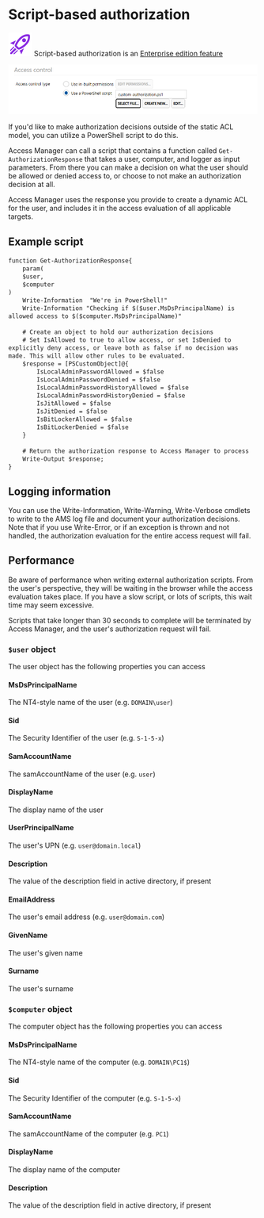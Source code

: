 # Script-based authorization

![](../../docs/images/badge-enterprise-edition-rocket.svg) Script-based authorization is an [Enterprise edition feature](../../access-manager-editions.md)

![](../../docs/images/ui-page-authz-accesscontrol-script.png)

If you'd like to make authorization decisions outside of the static ACL model, you can utilize a PowerShell script to do this.

Access Manager can call a script that contains a function called `Get-AuthorizationResponse` that takes a user, computer, and logger as input parameters. From there you can make a decision on what the user should be allowed or denied access to, or choose to not make an authorization decision at all.

Access Manager uses the response you provide to create a dynamic ACL for the user, and includes it in the access evaluation of all applicable targets.

## Example script

```
function Get-AuthorizationResponse{
	param(
	$user,
	$computer
)
	Write-Information  "We're in PowerShell!"
	Write-Information "Checking if $($user.MsDsPrincipalName) is allowed access to $($computer.MsDsPrincipalName)"

	# Create an object to hold our authorization decisions
	# Set IsAllowed to true to allow access, or set IsDenied to explicitly deny access, or leave both as false if no decision was made. This will allow other rules to be evaluated.
	$response = [PSCustomObject]@{
		IsLocalAdminPasswordAllowed = $false
		IsLocalAdminPasswordDenied = $false
		IsLocalAdminPasswordHistoryAllowed = $false
		IsLocalAdminPasswordHistoryDenied = $false
		IsJitAllowed = $false
		IsJitDenied = $false
		IsBitLockerAllowed = $false
		IsBitLockerDenied = $false
	}

	# Return the authorization response to Access Manager to process
	Write-Output $response;
}
```

## Logging information

You can use the Write-Information, Write-Warning, Write-Verbose cmdlets to write to the AMS log file and document your authorization decisions. Note that if you use Write-Error, or if an exception is thrown and not handled, the authorization evaluation for the entire access request will fail.

## Performance

Be aware of performance when writing external authorization scripts. From the user's perspective, they will be waiting in the browser while the access evaluation takes place. If you have a slow script, or lots of scripts, this wait time may seem excessive.

Scripts that take longer than 30 seconds to complete will be terminated by Access Manager, and the user's authorization request will fail.

### `$user` object

The user object has the following properties you can access

#### MsDsPrincipalName

The NT4-style name of the user (e.g. `DOMAIN\user`)

#### Sid

The Security Identifier of the user (e.g. `S-1-5-x`)

#### SamAccountName

The samAccountName of the user (e.g. `user`)

#### DisplayName

The display name of the user

#### UserPrincipalName

The user's UPN (e.g. `user@domain.local`)

#### Description

The value of the description field in active directory, if present

#### EmailAddress

The user's email address (e.g. `user@domain.com`)

#### GivenName

The user's given name

#### Surname

The user's surname

### `$computer` object

The computer object has the following properties you can access

#### MsDsPrincipalName

The NT4-style name of the computer (e.g. `DOMAIN\PC1$`)

#### Sid

The Security Identifier of the computer (e.g. `S-1-5-x`)

#### SamAccountName

The samAccountName of the computer (e.g. `PC1`)

#### DisplayName

The display name of the computer

#### Description

The value of the description field in active directory, if present
